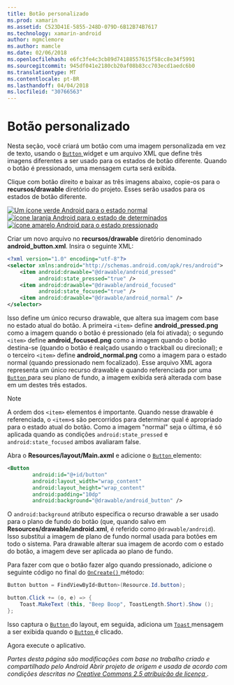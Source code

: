```yaml
---
title: Botão personalizado
ms.prod: xamarin
ms.assetid: C523D41E-5855-248D-079D-6B12B74B7617
ms.technology: xamarin-android
author: mgmclemore
ms.author: mamcle
ms.date: 02/06/2018
ms.openlocfilehash: e6fc3fe4c3cb89d74188557615f58cc8e34f5991
ms.sourcegitcommit: 945df041e2180cb20af08b83cc703ecd1aedc6b0
ms.translationtype: MT
ms.contentlocale: pt-BR
ms.lasthandoff: 04/04/2018
ms.locfileid: "30766563"
---
```

# <a name="custom-button"></a>Botão personalizado

Nesta seção, você criará um botão com uma imagem personalizada em vez de texto, usando o [ `Button` ](https://developer.xamarin.com/api/type/Android.Widget.Button/) widget e um arquivo XML que define três imagens diferentes a ser usado para os estados de botão diferente. Quando o botão é pressionado, uma mensagem curta será exibida.

Clique com botão direito e baixar as três imagens abaixo, copie-os para o **recursos/drawable** diretório do projeto. Esses serão usados para os estados de botão diferente.

 [![Um ícone verde Android para o estado normal](custom-button-images/android-normal.png)](custom-button-images/android-normal.png#lightbox) [ ![ícone laranja Android para o estado de determinados](custom-button-images/android-focused.png)](custom-button-images/android-focused.png#lightbox) [ ![ícone amarelo Android para o estado pressionado](custom-button-images/android-pressed.png)](custom-button-images/android-pressed.png#lightbox)

Criar um novo arquivo no **recursos/drawable** diretório denominado **android_button.xml**. Insira o seguinte XML:

```xml
<?xml version="1.0" encoding="utf-8"?>
<selector xmlns:android="http://schemas.android.com/apk/res/android">
    <item android:drawable="@drawable/android_pressed"
          android:state_pressed="true" />
    <item android:drawable="@drawable/android_focused"
          android:state_focused="true" />
    <item android:drawable="@drawable/android_normal" />
</selector>
```

Isso define um único recurso drawable, que altera sua imagem com base no estado atual do botão. A primeira `<item>` define **android_pressed.png** como a imagem quando o botão é pressionado (ela foi ativada); o segundo `<item>` define **android_focused.png** como a imagem quando o botão destina-se (quando o botão é realçado usando o trackball ou direcional); e o terceiro `<item>` define **android_normal.png** como a imagem para o estado normal (quando pressionado nem focalizado). Esse arquivo XML agora representa um único recurso drawable e quando referenciada por uma [ `Button` ](https://developer.xamarin.com/api/type/Android.Widget.Button/) para seu plano de fundo, a imagem exibida será alterada com base em um destes três estados.


> [!NOTE]
> A ordem dos `<item>` elementos é importante. Quando nesse drawable é referenciada, o `<item>`s são percorridos para determinar qual é apropriado para o estado atual do botão.
> Como a imagem "normal" seja o última, é só aplicada quando as condições `android:state_pressed` e `android:state_focused` ambos avaliaram false.

Abra o **Resources/layout/Main.axml** e adicione o [ `Button` ](https://developer.xamarin.com/api/type/Android.Widget.Button/) elemento:

```xml
<Button
        android:id="@+id/button"
        android:layout_width="wrap_content"
        android:layout_height="wrap_content"
        android:padding="10dp"
        android:background="@drawable/android_button" />
```

O `android:background` atributo especifica o recurso drawable a ser usado para o plano de fundo do botão (que, quando salvo em **Resources/drawable/android.xml**, é referido como `@drawable/android`). Isso substitui a imagem de plano de fundo normal usada para botões em todo o sistema. Para drawable alterar sua imagem de acordo com o estado do botão, a imagem deve ser aplicada ao plano de fundo.

Para fazer com que o botão fazer algo quando pressionado, adicione o seguinte código no final do [ `OnCreate()` ](https://developer.xamarin.com/api/member/Android.App.Activity.OnCreate/p/Android.OS.Bundle/Android.OS.PersistableBundle/) método:

```csharp
Button button = FindViewById<Button>(Resource.Id.button);

button.Click += (o, e) => {
    Toast.MakeText (this, "Beep Boop", ToastLength.Short).Show ();
};
```

Isso captura o [ `Button` ](https://developer.xamarin.com/api/type/Android.Widget.Button/) do layout, em seguida, adiciona um [ `Toast` ](https://developer.xamarin.com/api/type/Android.Widget.Toast/) mensagem a ser exibida quando o [ `Button` ](https://developer.xamarin.com/api/type/Android.Widget.Button/) é clicado.

Agora execute o aplicativo.


*Partes desta página são modificações com base no trabalho criado e compartilhado pelo Android Abrir projeto de origem e usada de acordo com condições descritas no*
[*Creative Commons 2.5 atribuição de licença* ](http://creativecommons.org/licenses/by/2.5/).
